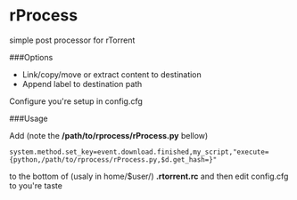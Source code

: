 rProcess
========

simple post processor for rTorrent

###Options

- Link/copy/move or extract content to destination
- Append label to destination path

Configure you're setup in config.cfg

###Usage

Add (note the **/path/to/rprocess/rProcess.py** bellow)

```
system.method.set_key=event.download.finished,my_script,"execute={python,/path/to/rprocess/rProcess.py,$d.get_hash=}"
```

to the bottom of (usaly in home/$user/) **.rtorrent.rc** and then edit config.cfg to you're taste
